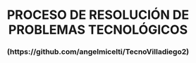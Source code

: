 <h1 align="center"> PROCESO DE RESOLUCIÓN DE PROBLEMAS TECNOLÓGICOS </h1>


<h3 align="center"> (https://github.com/angelmicelti/TecnoVilladiego2) </h3>
